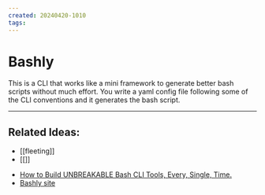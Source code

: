 ```yaml
---
created: 20240420-1010
tags:
---
```

# Bashly

This is a CLI that works like a mini framework to generate better bash scripts without much effort. You write a yaml config file following some of the CLI conventions and it generates the bash script.


---
## Related Ideas:
* [[fleeting]]
* [[]]
- [How to Build UNBREAKABLE Bash CLI Tools, Every, Single, Time.](https://youtu.be/ZQOqvKvHGEg)
- [Bashly site](https://bashly.dannyb.co/)